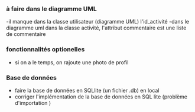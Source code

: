 ### à faire dans le diagramme UML
-il manque dans la classe utilisateur (diagramme UML) l'id_activité
-dans le diagramme uml dans la classe activité, l'attribut commentaire est une liste de commentaire


### fonctionnalités optionelles 
- si on a le temps, on rajoute une photo de profil

### Base de données 
- faire la base de données en SQLlite (un fichier .db) en local 
- corriger l'implémentation de la base de données en SQL lite (problème d'importation )
